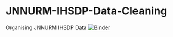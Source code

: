 # JNNURM-IHSDP-Data-Cleaning
Organising JNNURM IHSDP Data 
[![Binder](https://mybinder.org/badge_logo.svg)](https://mybinder.org/v2/gh/Nehagupta281/JNNURM-IHSDP-Data-Cleaning/HEAD?urlpath=notebooks.ipynb)

